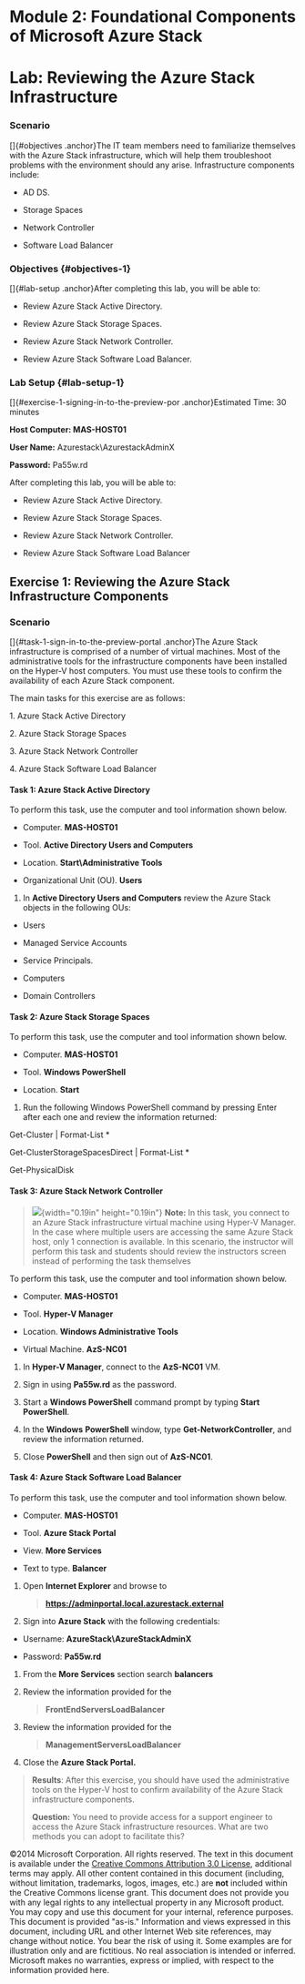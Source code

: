 Module 2: Foundational Components of Microsoft Azure Stack
==========================================================

Lab: Reviewing the Azure Stack Infrastructure
=============================================

### Scenario

[]{#objectives .anchor}The IT team members need to familiarize
themselves with the Azure Stack infrastructure, which will help them
troubleshoot problems with the environment should any arise.
Infrastructure components include:

-   AD DS.

-   Storage Spaces

-   Network Controller

-   Software Load Balancer

### Objectives {#objectives-1}

[]{#lab-setup .anchor}After completing this lab, you will be able to:

-   Review Azure Stack Active Directory.

-   Review Azure Stack Storage Spaces.

-   Review Azure Stack Network Controller.

-   Review Azure Stack Software Load Balancer.

### Lab Setup {#lab-setup-1}

[]{#exercise-1-signing-in-to-the-preview-por .anchor}Estimated Time: 30
minutes

**Host Computer: MAS-HOST01**

**User Name:** Azurestack\\AzurestackAdminX

**Password:** Pa55w.rd

After completing this lab, you will be able to:

-   Review Azure Stack Active Directory.

-   Review Azure Stack Storage Spaces.

-   Review Azure Stack Network Controller.

-   Review Azure Stack Software Load Balancer

Exercise 1: Reviewing the Azure Stack Infrastructure Components
---------------------------------------------------------------

### Scenario

[]{#task-1-sign-in-to-the-preview-portal .anchor}The Azure Stack
infrastructure is comprised of a number of virtual machines. Most of the
administrative tools for the infrastructure components have been
installed on the Hyper-V host computers. You must use these tools to
confirm the availability of each Azure Stack component.

The main tasks for this exercise are as follows:

1\. Azure Stack Active Directory

2\. Azure Stack Storage Spaces

3\. Azure Stack Network Controller

4\. Azure Stack Software Load Balancer

#### Task 1: Azure Stack Active Directory

To perform this task, use the computer and tool information shown below.

-   Computer. **MAS-HOST01**

-   Tool. **Active Directory Users and Computers**

-   Location. **Start\\Administrative Tools**

-   Organizational Unit (OU). **Users**

1.  In **Active Directory Users and Computers** review the Azure Stack
    objects in the following OUs:

-   Users

-   Managed Service Accounts

-   Service Principals.

-   Computers

-   Domain Controllers

#### Task 2: Azure Stack Storage Spaces

To perform this task, use the computer and tool information shown below.

-   Computer. **MAS-HOST01**

-   Tool. **Windows PowerShell**

-   Location. **Start**

1.  Run the following Windows PowerShell command by pressing Enter after
    each one and review the information returned:

Get-Cluster | Format-List \*

Get-ClusterStorageSpacesDirect | Format-List \*

Get-PhysicalDisk

#### Task 3: Azure Stack Network Controller

> ![](media/image1.png){width="0.19in" height="0.19in"} **Note:** In
> this task, you connect to an Azure Stack infrastructure virtual
> machine using Hyper-V Manager. In the case where multiple users are
> accessing the same Azure Stack host, only 1 connection is available.
> In this scenario, the instructor will perform this task and students
> should review the instructors screen instead of performing the task
> themselves

To perform this task, use the computer and tool information shown below.

-   Computer. **MAS-HOST01**

-   Tool. **Hyper-V Manager**

-   Location. **Windows Administrative Tools**

-   Virtual Machine. **AzS-NC01**

1.  In **Hyper-V Manager**, connect to the **AzS-NC01** VM.

2.  Sign in using **Pa55w.rd** as the password.

3.  Start a **Windows PowerShell** command prompt by typing **Start
    PowerShell**.

4.  In the **Windows** **PowerShell** window, type
    **Get-NetworkController**, and review the information returned.

5.  Close **PowerShell** and then sign out of **AzS-NC01**.

#### Task 4: Azure Stack Software Load Balancer

To perform this task, use the computer and tool information shown below.

-   Computer. **MAS-HOST01**

-   Tool. **Azure Stack Portal**

-   View. **More Services**

-   Text to type. **Balancer**

1.  Open **Internet Explorer** and browse to
    > **https://adminportal.local.azurestack.external**

2.  Sign into **Azure Stack** with the following credentials:

-   Username: **AzureStack\\AzureStackAdminX**

-   Password: **Pa55w.rd**

1.  From the **More Services** section search **balancers**

2.  Review the information provided for the
    > **FrontEndServersLoadBalancer**

3.  Review the information provided for the
    > **ManagementServersLoadBalancer**

4.  Close the **Azure Stack Portal.**

> **Results**: After this exercise, you should have used the
> administrative tools on the Hyper-V host to confirm availability of
> the Azure Stack infrastructure components.
>
> **Question:** You need to provide access for a support engineer to
> access the Azure Stack infrastructure resources. What are two methods
> you can adopt to facilitate this?

©2014 Microsoft Corporation. All rights reserved. The text in this
document is available under the [Creative Commons Attribution 3.0
License](https://creativecommons.org/licenses/by/3.0/legalcode),
additional terms may apply. All other content contained in this document
(including, without limitation, trademarks, logos, images, etc.) are
**not** included within the Creative Commons license grant. This
document does not provide you with any legal rights to any intellectual
property in any Microsoft product. You may copy and use this document
for your internal, reference purposes.\
This document is provided "as-is." Information and views expressed in
this document, including URL and other Internet Web site references, may
change without notice. You bear the risk of using it. Some examples are
for illustration only and are fictitious. No real association is
intended or inferred. Microsoft makes no warranties, express or implied,
with respect to the information provided here.
